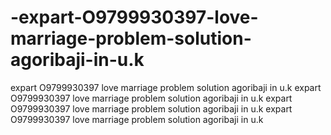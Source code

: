# -expart-O9799930397-love-marriage-problem-solution-agoribaji-in-u.k
 expart O9799930397 love marriage problem solution agoribaji in u.k expart O9799930397 love marriage problem solution agoribaji in u.k expart O9799930397 love marriage problem solution agoribaji in u.k expart O9799930397 love marriage problem solution agoribaji in u.k
